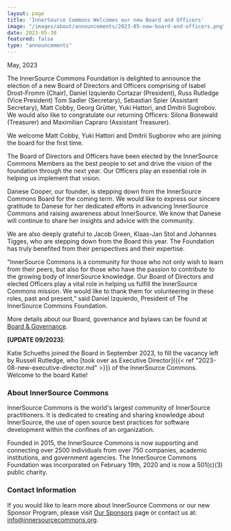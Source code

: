 ```yaml
---
layout: page
title: 'InnerSource Commons Welcomes our new Board and Officers'
image: "/images/about/announcements/2023-05-new-board-and-officers.png"
date: 2023-05-30
featured: false
type: "announcements"
---
```

 
May, 2023

The InnerSource Commons Foundation is delighted to announce the election of a new Board of Directors and Officers comprising of Isabel Drost-Fromm (Chair), Daniel Izquierdo Cortazar (President), Russ Rutledge (Vice President) Tom Sadler (Secretary), Sebastian Spier (Assistant Secretary), Matt Cobby, Georg Grütter, Yuki Hattori, and Dmitrii Sugrobov. We would also like to congratulate our returning Officers: Silona Bonewald (Treasurer) and Maximilian Capraro (Assistant Treasurer).

We welcome Matt Cobby, Yuki Hattori and Dmitrii Sugborov who are joining the board for the first time.

The Board of Directors and Officers have been elected by the InnerSource Commons Members as the best people to set and drive the vision of the foundation through the next year. Our Officers play an essential role in helping us implement that vision.

Danese Cooper, our founder, is stepping down from the InnerSource Commons Board for the coming term. We would like to express our sincere gratitude to Danese for her dedicated efforts in advancing InnerSource Commons and raising awareness about InnerSource. We know that Danese will continue to share her insights and advice with the community.

We are also deeply grateful to Jacob Green, Klaas-Jan Stol and Johannes Tigges, who are stepping down from the Board this year. The Foundation has truly benefited from their perspectives and their expertise.

“InnerSource Commons is a community for those who not only wish to learn from their peers, but also for those who have the passion to contribute to the growing body of InnerSource knowledge. Our Board of Directors and elected Officers play a vital role in helping us fulfill the InnerSource Commons mission. We would like to thank them for volunteering in these roles, past and present,” said Daniel Izquierdo, President of The InnerSource Commons Foundation.

More details about our Board, governance and bylaws can be found at [Board & Governance](https://innersourcecommons.org/about/board/).

**[UPDATE 09/2023]**:

Katie Schueths joined the Board in September 2023, to fill the vacancy left by Russell Rutledge, who [took over as Executive Director]({{< ref "2023-08-new-executive-director.md" >}}) of the InnerSource Commons. Welcome to the board Katie!

### About InnerSource Commons

InnerSource Commons is the world's largest community of InnerSource practitioners. It is dedicated to creating and sharing knowledge about InnerSource, the use of open source best practices for software development within the confines of an organization.

Founded in 2015, the InnerSource Commons is now supporting and connecting over 2500 individuals from over 750 companies, academic institutions, and government agencies. The InnerSource Commons Foundation was incorporated on February 19th, 2020 and is now a 501(c)(3) public charity.

### Contact Information

If you would like to learn more about InnerSource Commons or our new Sponsor Program, please visit [Our Sponsors](https://innersourcecommons.org/about/sponsors/) page or contact us at: info@innersourcecommons.org.